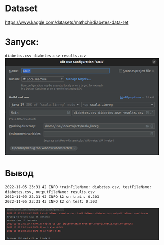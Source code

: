 # Dataset
https://www.kaggle.com/datasets/mathchi/diabetes-data-set
# Запуск:
``
diabetes.csv diabetes.csv results.csv
``
![img.png](img.png)
# Вывод
```
2022-11-05 23:31:42 INFO trainFileName: diabetes.csv, testFileName: diabetes.csv, outputFileName: results.csv
2022-11-05 23:31:43 INFO R2 on train: 0.303
2022-11-05 23:31:43 INFO R2 on test: 0.303
```
![img_2.png](img_2.png)

